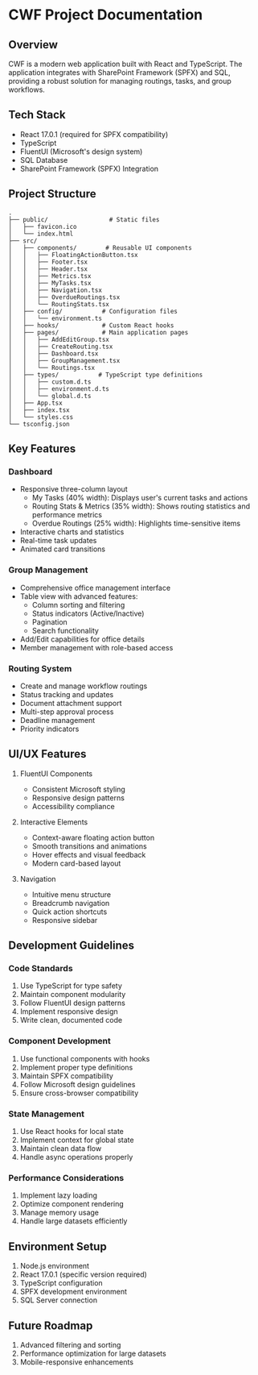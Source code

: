 # CWF Project Documentation

## Overview
CWF is a modern web application built with React and TypeScript. The application integrates with SharePoint Framework (SPFX) and SQL, providing a robust solution for managing routings, tasks, and group workflows.

## Tech Stack
- React 17.0.1 (required for SPFX compatibility)
- TypeScript
- FluentUI (Microsoft's design system)
- SQL Database
- SharePoint Framework (SPFX) Integration

## Project Structure
```
.
├── public/                 # Static files
│   ├── favicon.ico
│   └── index.html
├── src/
│   ├── components/        # Reusable UI components
│   │   ├── FloatingActionButton.tsx
│   │   ├── Footer.tsx
│   │   ├── Header.tsx
│   │   ├── Metrics.tsx
│   │   ├── MyTasks.tsx
│   │   ├── Navigation.tsx
│   │   ├── OverdueRoutings.tsx
│   │   └── RoutingStats.tsx
│   ├── config/           # Configuration files
│   │   └── environment.ts
│   ├── hooks/            # Custom React hooks
│   ├── pages/            # Main application pages
│   │   ├── AddEditGroup.tsx
│   │   ├── CreateRouting.tsx
│   │   ├── Dashboard.tsx
│   │   ├── GroupManagement.tsx
│   │   └── Routings.tsx
│   ├── types/           # TypeScript type definitions
│   │   ├── custom.d.ts
│   │   ├── environment.d.ts
│   │   └── global.d.ts
│   ├── App.tsx
│   ├── index.tsx
│   └── styles.css
└── tsconfig.json
```

## Key Features

### Dashboard
- Responsive three-column layout
  - My Tasks (40% width): Displays user's current tasks and actions
  - Routing Stats & Metrics (35% width): Shows routing statistics and performance metrics
  - Overdue Routings (25% width): Highlights time-sensitive items
- Interactive charts and statistics
- Real-time task updates
- Animated card transitions

### Group Management
- Comprehensive office management interface
- Table view with advanced features:
  - Column sorting and filtering
  - Status indicators (Active/Inactive)
  - Pagination
  - Search functionality
- Add/Edit capabilities for office details
- Member management with role-based access

### Routing System
- Create and manage workflow routings
- Status tracking and updates
- Document attachment support
- Multi-step approval process
- Deadline management
- Priority indicators

## UI/UX Features
1. FluentUI Components
   - Consistent Microsoft styling
   - Responsive design patterns
   - Accessibility compliance

2. Interactive Elements
   - Context-aware floating action button
   - Smooth transitions and animations
   - Hover effects and visual feedback
   - Modern card-based layout

3. Navigation
   - Intuitive menu structure
   - Breadcrumb navigation
   - Quick action shortcuts
   - Responsive sidebar

## Development Guidelines

### Code Standards
1. Use TypeScript for type safety
2. Maintain component modularity
3. Follow FluentUI design patterns
4. Implement responsive design
5. Write clean, documented code

### Component Development
1. Use functional components with hooks
2. Implement proper type definitions
3. Maintain SPFX compatibility
4. Follow Microsoft design guidelines
5. Ensure cross-browser compatibility

### State Management
1. Use React hooks for local state
2. Implement context for global state
3. Maintain clean data flow
4. Handle async operations properly

### Performance Considerations
1. Implement lazy loading
2. Optimize component rendering
3. Manage memory usage
4. Handle large datasets efficiently

## Environment Setup
1. Node.js environment
2. React 17.0.1 (specific version required)
3. TypeScript configuration
4. SPFX development environment
5. SQL Server connection

## Future Roadmap
1. Advanced filtering and sorting
2. Performance optimization for large datasets
3. Mobile-responsive enhancements
